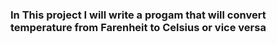 <h3>In This project I will write a progam that will convert temperature from Farenheit to Celsius or vice versa</h3>